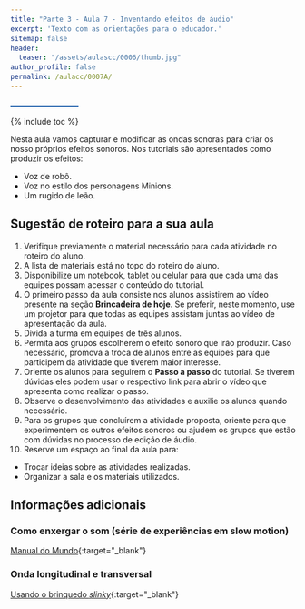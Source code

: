 ```yaml
---
title: "Parte 3 - Aula 7 - Inventando efeitos de áudio"
excerpt: 'Texto com as orientações para o educador.'
sitemap: false
header: 
  teaser: "/assets/aulascc/0006/thumb.jpg" 
author_profile: false
permalink: /aulacc/0007A/
---
```

![Linha separadora](/assets/images/line.jpg)

{% include toc %}

Nesta aula vamos capturar e modificar as ondas sonoras para criar os nosso próprios efeitos sonoros. Nos tutoriais são apresentados como produzir os efeitos:
- Voz de robô.
- Voz no estilo dos personagens Minions.
- Um rugido de leão.

## Sugestão de roteiro para a sua aula
1. Verifique previamente o material necessário para cada atividade no roteiro do aluno.
1. A lista de materiais está no topo do roteiro do aluno.
1. Disponibilize um notebook, tablet ou celular para que cada uma das equipes possam acessar o conteúdo do tutorial.
1. O primeiro passo da aula consiste nos alunos assistirem ao vídeo presente na seção **Brincadeira de hoje**. Se preferir, neste momento, use um projetor para que todas as equipes assistam juntas ao vídeo de apresentação da aula.
1. Divida a turma em equipes de três alunos. 
1. Permita aos grupos escolherem o efeito sonoro que irão produzir. Caso necessário, promova a troca de alunos entre as equipes para que participem da atividade que tiverem maior interesse.
1. Oriente os alunos para seguirem o **Passo a passo** do tutorial. Se tiverem dúvidas eles podem usar o respectivo link para abrir o vídeo que apresenta como realizar o passo.
1. Observe o desenvolvimento das atividades e auxilie os alunos quando necessário. 
1. Para os grupos que concluírem a atividade proposta, oriente para que experimentem os outros efeitos sonoros ou ajudem os grupos que estão com dúvidas no processo de edição de áudio.
1. Reserve um espaço ao final da aula para:
  * Trocar ideias sobre as atividades realizadas.
  * Organizar a sala e os materiais utilizados.

## Informações adicionais
### Como enxergar o som (série de experiências em slow motion)
[Manual do Mundo](https://youtu.be/wDF48ZTlHMAg){:target="_blank"}
### Onda longitudinal e transversal
[Usando o brinquedo *slinky*](https://youtu.be/-_PMqqEnr7E){:target="_blank"}